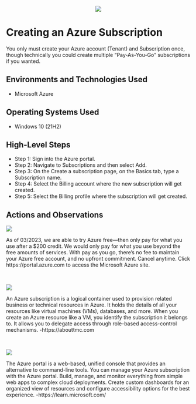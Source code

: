 <p align="center">
<img src="https://i.imgur.com/mwXSfhA.png"/>
</p>

<h1>Creating an Azure Subscription</h1>
You only must create your Azure account (Tenant) and Subscription once, though technically you could create multiple “Pay-As-You-Go” subscriptions if you wanted.  <br />


<h2>Environments and Technologies Used</h2>

- Microsoft Azure 

<h2>Operating Systems Used </h2>

- Windows 10 (21H2)

<h2>High-Level Steps</h2>

- Step 1: Sign into the Azure portal. 
- Step 2: Navigate to Subscriptions and then select Add.
- Step 3: On the Create a subscription page, on the Basics tab, type a Subscription name.
- Step 4: Select the Billing account where the new subscription will get created.
- Step 5: Select the Billing profile where the subscription will get created.


<h2>Actions and Observations</h2>

<p>
<img src="https://i.imgur.com/Rf8sLRR.png"/>
</p>
<p>
As of 03/2023, we are able to try Azure free—then only pay for what you use after a $200 credit. We would only pay for what you use beyond the free amounts of services. With pay as you go, there’s no fee to maintain your Azure free account, and no upfront commitment. Cancel anytime. Click https://portal.azure.com to access the Microsoft Azure site.
</p>
<br />

<p>
<img src="https://i.imgur.com/rmVU7xK.png"/>
</p>
<p>
An Azure subscription is a logical container used to provision related business or technical resources in Azure. It holds the details of all your resources like virtual machines (VMs), databases, and more. When you create an Azure resource like a VM, you identify the subscription it belongs to. It allows you to delegate access through role-based access-control mechanisms. -https://abouttmc.com

</p>
<br />

<p>
<img src="https://i.imgur.com/LJz65tA.png"/>
</p>
<p>
The Azure portal is a web-based, unified console that provides an alternative to command-line tools. You can manage your Azure subscription with the Azure portal. Build, manage, and monitor everything from simple web apps to complex cloud deployments. Create custom dashboards for an organized view of resources and configure accessibility options for the best experience. -https://learn.microsoft.com/
</p>
<br />
